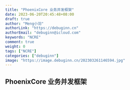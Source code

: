 ```yaml
---
title: "PhoenixCore 业务并发框架"
date: 2023-06-20T20:45:48+08:00
draft: true
author: "Meng小羽"
authorLink: "https://debuginn.cn"
authorEmail: "debuginn@icloud.com"
keywords: "NCRE"
comment: true
weight: 0
tags: ["NCRE"]
categories: ["debuginn"]
image: "https://image.debuginn.cn/202303261146594.jpg"
---
```


## PhoenixCore 业务并发框架

